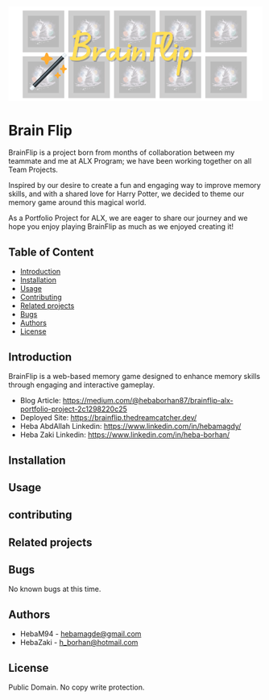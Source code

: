 ![alt text](static/images/coverphoto.png)
# Brain Flip
BrainFlip is a project born from months of collaboration between my teammate and me at ALX Program; we have been working together on all Team Projects. 

Inspired by our desire to create a fun and engaging way to improve memory skills, and with a shared love for Harry Potter, we decided to theme our memory game around this magical world. 

As a Portfolio Project for ALX, we are eager to share our journey and we hope you enjoy playing BrainFlip as much as we enjoyed creating it!


## Table of Content
* [Introduction](#Introduction)
* [Installation](#Installation)
* [Usage](#Usage)
* [Contributing](#Contributing)
* [Related projects](#Related_projects)
* [Bugs](#bugs)
* [Authors](#authors)
* [License](#license)

## Introduction
BrainFlip is a web-based memory game designed to enhance memory skills through engaging and interactive gameplay.

* Blog Article: https://medium.com/@hebaborhan87/brainflip-alx-portfolio-project-2c1298220c25
* Deployed Site: https://brainflip.thedreamcatcher.dev/
* Heba AbdAllah Linkedin: https://www.linkedin.com/in/hebamagdy/
* Heba Zaki Linkedin: https://www.linkedin.com/in/heba-borhan/

## Installation

## Usage

## contributing

## Related projects

## Bugs
No known bugs at this time.

## Authors
* HebaM94 - hebamagde@gmail.com
* HebaZaki - h_borhan@hotmail.com

## License
Public Domain. No copy write protection. 
